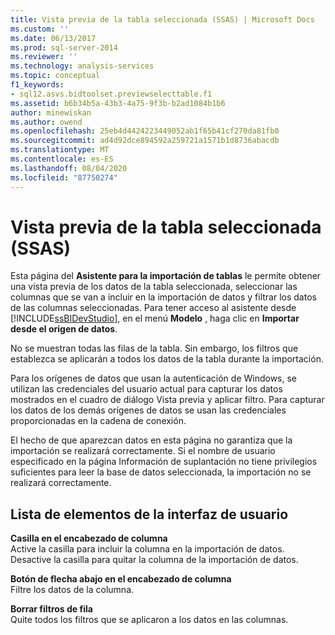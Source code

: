 ```yaml
---
title: Vista previa de la tabla seleccionada (SSAS) | Microsoft Docs
ms.custom: ''
ms.date: 06/13/2017
ms.prod: sql-server-2014
ms.reviewer: ''
ms.technology: analysis-services
ms.topic: conceptual
f1_keywords:
- sql12.asvs.bidtoolset.previewselecttable.f1
ms.assetid: b6b34b5a-43b3-4a75-9f3b-b2ad1084b1b6
author: minewiskan
ms.author: owend
ms.openlocfilehash: 25eb4d4424223449052ab1f65b41cf270da81fb0
ms.sourcegitcommit: ad4d92dce894592a259721a1571b1d8736abacdb
ms.translationtype: MT
ms.contentlocale: es-ES
ms.lasthandoff: 08/04/2020
ms.locfileid: "87750274"
---
```

# <a name="preview-selected-table-ssas"></a>Vista previa de la tabla seleccionada (SSAS)
  Esta página del **Asistente para la importación de tablas** le permite obtener una vista previa de los datos de la tabla seleccionada, seleccionar las columnas que se van a incluir en la importación de datos y filtrar los datos de las columnas seleccionadas. Para tener acceso al asistente desde [!INCLUDE[ssBIDevStudio](../includes/ssbidevstudio-md.md)], en el menú **Modelo** , haga clic en **Importar desde el origen de datos**.  
  
 No se muestran todas las filas de la tabla. Sin embargo, los filtros que establezca se aplicarán a todos los datos de la tabla durante la importación.  
  
 Para los orígenes de datos que usan la autenticación de Windows, se utilizan las credenciales del usuario actual para capturar los datos mostrados en el cuadro de diálogo Vista previa y aplicar filtro. Para capturar los datos de los demás orígenes de datos se usan las credenciales proporcionadas en la cadena de conexión.  
  
 El hecho de que aparezcan datos en esta página no garantiza que la importación se realizará correctamente. Si el nombre de usuario especificado en la página Información de suplantación no tiene privilegios suficientes para leer la base de datos seleccionada, la importación no se realizará correctamente.  
  
## <a name="ui-element-list"></a>Lista de elementos de la interfaz de usuario  
 **Casilla en el encabezado de columna**  
 Active la casilla para incluir la columna en la importación de datos. Desactive la casilla para quitar la columna de la importación de datos.  
  
 **Botón de flecha abajo en el encabezado de columna**  
 Filtre los datos de la columna.  
  
 **Borrar filtros de fila**  
 Quite todos los filtros que se aplicaron a los datos en las columnas.  
  
  

